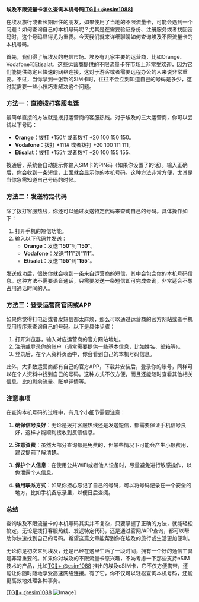 **埃及不限流量卡怎么查询本机号码[[TG💪+ @esim1088](https://t.me/s/esim1088)]**

在埃及旅行或者长期居住的朋友，如果使用了当地的不限流量卡，可能会遇到一个问题：如何查询自己的本机号码呢？尤其是在需要验证身份、注册服务或者找回密码时，这个号码显得尤为重要。今天我们就来详细聊聊如何查询埃及不限流量卡的本机号码。

首先，我们得了解埃及的电信市场。埃及有几家主要的运营商，比如Orange、Vodafone和Etisalat。这些运营商提供的不限流量卡在市场上非常受欢迎，因为它们能提供稳定且快速的网络连接，这对于游客或者需要远程办公的人来说非常重要。不过，当你拿到一张新的SIM卡时，往往不会立刻知道自己的号码是多少，这时就需要一些小技巧来解决这个问题。

### 方法一：直接拨打客服电话

最简单直接的方法就是拨打运营商的客服热线。对于埃及的三大运营商，你可以尝试以下号码：

- **Orange**：拨打 *150# 或者拨打 +20 100 150 150。
- **Vodafone**：拨打 *111# 或者拨打 +20 100 111 111。
- **Etisalat**：拨打 *155# 或者拨打 +20 100 155 155。

拨通后，系统会自动提示你输入SIM卡的PIN码（如果你设置了的话）。输入正确后，你会收到一条短信，上面就会显示你的本机号码。这种方法非常方便，尤其是当你急需知道自己号码的时候。

### 方法二：发送特定代码

除了拨打客服热线，你还可以通过发送特定代码来查询自己的号码。具体操作如下：

1. 打开手机的短信功能。
2. 输入以下代码并发送：
   - **Orange**：发送“**150**”到“**150**”。
   - **Vodafone**：发送“**111**”到“**111**”。
   - **Etisalat**：发送“**155**”到“**155**”。

发送成功后，很快你就会收到一条来自运营商的短信，其中会包含你的本机号码信息。这种方法不需要语音通话，只需要发送一条短信即可完成查询，非常适合不想占用通话时间的人。

### 方法三：登录运营商官网或APP

如果你觉得打电话或者发短信都太麻烦，那么可以通过运营商的官方网站或者手机应用程序来查询自己的号码。以下是具体步骤：

1. 打开浏览器，输入对应运营商的官方网站地址。
2. 注册或登录你的账户（通常需要提供一些基本信息，比如姓名、邮箱等）。
3. 登录后，在个人资料页面中，你会看到自己的本机号码信息。

此外，大多数运营商都有自己的官方APP，下载并安装后，登录你的账号，同样可以在个人资料中找到自己的号码。这种方式不仅方便，而且还能随时查看其他相关信息，比如剩余流量、账单详情等。

### 注意事项

在查询本机号码的过程中，有几个小细节需要注意：

1. **确保信号良好**：无论是拨打客服热线还是发送短信，都需要保证手机信号良好，这样才能顺利接收到反馈信息。
   
2. **注意资费**：虽然大部分查询都是免费的，但某些情况下可能会产生小额费用，建议提前了解清楚。

3. **保护个人信息**：在使用公共WiFi或者他人设备时，尽量避免进行敏感操作，以免泄露个人信息。

4. **备用联系方式**：如果你担心忘记了自己的号码，可以将号码记录在一个安全的地方，比如手机备忘录里，以便日后查阅。

### 总结

查询埃及不限流量卡的本机号码其实并不复杂，只要掌握了正确的方法，就能轻松搞定。无论是拨打客服热线、发送特定代码，还是通过官网/APP查询，都可以帮助你快速找到自己的号码。希望这篇文章能帮到你在埃及的旅行或生活更加便利。

无论你是初次来到埃及，还是已经在这里生活了一段时间，拥有一个好的通信工具是非常重要的。如果你对埃及的不限流量卡感兴趣，不妨考虑一下那些支持eSIM技术的产品，比如[TG💪+ @esim1088](https://t.me/s/esim1088) 推出的埃及eSIM卡，它不仅方便携带，还能让你随时随地享受高速网络连接。有了它，你不仅可以轻松查询本机号码，还能更高效地处理各种事务。

[[TG💪+ @esim1088](https://t.me/s/esim1088) ![Image](https://i.postimg.cc/4NQfJmqS/Snipaste-2025-05-13-00-14-12.png)]